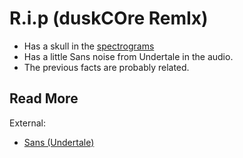 # R.i.p (duskCOre RemIx)

- Has a skull in the [spectrograms](spectrograms.md)
- Has a little Sans noise from Undertale in the audio.
- The previous facts are probably related.

## Read More

External:

- [Sans (Undertale)](https://undertale.fandom.com/wiki/Sans)